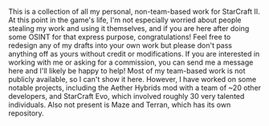This is a collection of all my personal, non-team-based work for StarCraft II. At this point in the game's life, I'm not especially worried about people stealing my work and using it themselves, and if you are here after doing some OSINT for that express purpose, congratulations! Feel free to redesign any of my drafts into your own work but please don't pass anything off as yours without credit or modifications. If you are interested in working with me or asking for a commission, you can send me a message here and I'll likely be happy to help!
Most of my team-based work is not publicly available, so I can't show it here. However, I have worked on some notable projects, including the Aether Hybrids mod with a team of ~20 other developers, and StarCraft Evo, which involved roughly 30 very talented individuals.
Also not present is Maze and Terran, which has its own repository.
